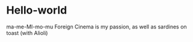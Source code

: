 # Hello-world
ma-me-MI-mo-mu
Foreign Cinema is my passion, as well as sardines on toast (with Alioli)
